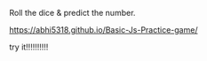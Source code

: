 ﻿Roll the dice & predict the number.

 https://abhi5318.github.io/Basic-Js-Practice-game/

try it!!!!!!!!!!
